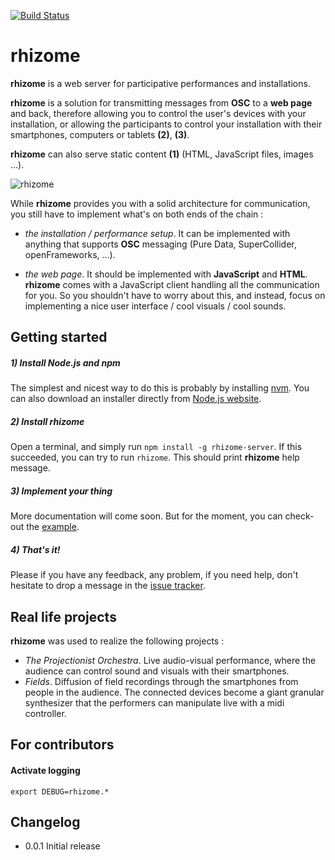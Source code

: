 [![Build Status](https://travis-ci.org/sebpiq/rhizome.png)](https://travis-ci.org/sebpiq/rhizome)

rhizome
=========

**rhizome** is a web server for participative performances and installations.

**rhizome** is a solution for transmitting messages from **OSC** to a **web page** and back, therefore allowing you to control the user's devices with your installation, or allowing the participants to control your installation with their smartphones, computers or tablets **(2)**, **(3)**.

**rhizome** can also serve static content **(1)** (HTML, JavaScript files, images ...). 

![rhizome](https://raw2.github.com/sebpiq/rhizome/master/images/schema.png)

While **rhizome** provides you with a solid architecture for communication, you still have to implement what's on both ends of the chain :

- *the installation / performance setup*. It can be implemented with anything that supports **OSC** messaging (Pure Data, SuperCollider, openFrameworks, ...).

- *the web page*. It should be implemented with **JavaScript** and **HTML**. **rhizome** comes with a JavaScript client handling all the communication for you. So you shouldn't have to worry about this, and instead, focus on implementing a nice user interface / cool visuals / cool sounds.


Getting started
-----------------

##### 1) Install Node.js and npm

The simplest and nicest way to do this is probably by installing [nvm](https://github.com/creationix/nvm). You can also download an installer directly from [Node.js website](http://nodejs.org/download/).


##### 2) Install rhizome

Open a terminal, and simply run `npm install -g rhizome-server`. If this succeeded, you can try to run `rhizome`. This should print **rhizome** help message.


##### 3) Implement your thing 

More documentation will come soon. But for the moment, you can check-out the [example](https://github.com/sebpiq/rhizome/tree/master/example).


##### 4) That's it!

Please if you have any feedback, any problem, if you need help, don't hesitate to drop a message in the [issue tracker](https://github.com/sebpiq/rhizome/issues). 


Real life projects
----------------------

**rhizome** was used to realize the following projects :

- *The Projectionist Orchestra*. Live audio-visual performance, where the audience can control sound and visuals with their smartphones.
- *Fields*. Diffusion of field recordings through the smartphones from people in the audience. The connected devices become a giant granular synthesizer that the performers can manipulate live with a midi controller.


For contributors
------------------

#### Activate logging

```
export DEBUG=rhizome.*
```

Changelog
-----------

- 0.0.1 Initial release
